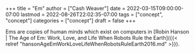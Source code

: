 +++
title = "Em"
author = ["Cash Weaver"]
date = 2022-03-15T09:00:00-07:00
lastmod = 2022-08-26T22:02:35-07:00
tags = ["concept", "concept"]
categories = ["concept"]
draft = false
+++

Ems are copies of human minds which exist on computers in [Robin Hanson | The Age of Em: Work, Love, and Life When Robots Rule the Earth]({{< relref "hansonAgeEmWorkLoveLifeWhenRobotsRuleEarth2016.md" >}}).
